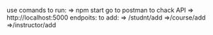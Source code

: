 use comands to run:
=> npm start
go to postman to chack API
=> http://localhost:5000
endpoits:
to add:
=> /studnt/add
=>/course/add
=>/instructor/add
